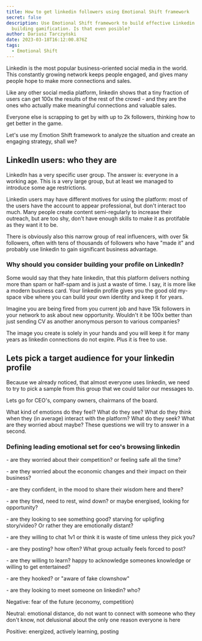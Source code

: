 ```yaml
---
title: How to get linkedin followers using Emotional Shift framework
secret: false
description: Use Emotional Shift framework to build effective Linkedin post
  building gamification. Is that even posible?
author: Dariusz Tarczyński
date: 2023-03-18T16:12:00.876Z
tags:
  - Emotional Shift
---
```

Linkedin is the most popular business-oriented social media in the world. This constantly growing network keeps people engaged, and gives many people hope to make more connections and sales.

L﻿ike any other social media platform, linkedin shows that a tiny fraction of users can get 100x the results of the rest of the crowd - and they are the ones who actually make meaningful connections and valuable sales.

E﻿veryone else is scrapping to get by with up to 2k followers, thinking how to get better in the game.

L﻿et's use my Emotion Shift framework to analyze the situation and create an engaging strategy, shall we?

## L﻿inkedIn users: who they are

L﻿inkedIn has a very specific user group. The answer is: everyone in a working age. This is a very large group, but at least we managed to introduce some age restrictions.

L﻿inkedin users may have different motives for using the platform: most of the users have the account to appear professional, but don't interact too much. Many people create content semi-regularly to increase their outreach, but are too shy, don't have enough skills to make it as protifable as they want it to be.

T﻿here is obviously also this narrow group of real influencers, with over 5k followers, often with tens of thousands of followers who have "made it" and probably use linkedin to gain significant business advantage.

### Why should you consider building your profile on LinkedIn?

S﻿ome would say that they hate linkedin, that this platform delivers nothing more than spam or half-spam and is just a waste of time. I say, it is more like a modern business card. Your linkedin profile gives you the good old my-space vibe where you can build your own identity and keep it for years.

I﻿magine you are being fired from you current job and have 15k followers in your network to ask about new opportunity. Wouldn't it be 100x better than just sending CV as another anonymous person to various companies?

T﻿he image you create is solely in your hands and you will keep it  for many years as linkedin connections do not expire. Plus it is free to use.

## L﻿ets pick a target audience for your linkedin profile

B﻿ecause we already noticed, that almost everyone uses linkedin, we need to try to pick a sample from this group that we could tailor our messages to.

L﻿ets go for CEO's, company owners, chairmans of the board.

W﻿hat kind of emotions do they feel? What do they see? What do they think when they (in average) interact with the platform? What do they seek? What are they worried about maybe? These questions we will try to answer in a second.

### D﻿efining leading emotional set for ceo's browsing linkedin

\-﻿ are they worried about their competition? or feeling safe all the time?

\-﻿ are they worried about the economic changes and their impact on their business?

\-﻿ are they confident, in the mood to share their wisdom here and there? 

\-﻿ are they tired, need to rest, wind down? or maybe energised, looking for opportunity?

\-﻿ are they looking to see something good? starving for upligfing story/video? Or rather they are emotionally distant?

\-﻿ are they willing to chat 1v1 or think it is waste of time unless they pick you?

\-﻿ are they posting? how often? What group actually feels forced to post?

\-﻿ are they willing to learn? happy to acknowledge someones knowledge or willing to get entertained?

\-﻿ are they hooked? or "aware of fake clownshow"

\-﻿ are they looking to meet someone on linkedin? who?

N﻿egative: fear of the future (economy, competition)

N﻿eutral: emotional distance, do not want to connect with someone who they don't know, not delusional about the only one reason everyone is here

P﻿ositive: energized, actively learning, posting